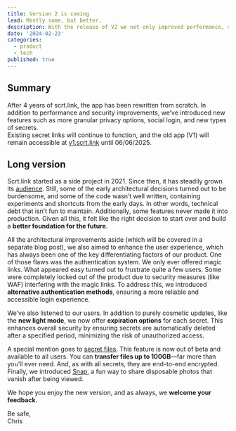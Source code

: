 ```yaml
---
title: Version 2 is coming
lead: Mostly same, but better.
description: With the release of V2 we not only improved performance, security and user experience, we also added new features. And, end-to-end encrypted file transfer is generally available.
date: '2024-02-23'
categories:
  - product
  - tech
published: true
---
```


## Summary

After 4 years of scrt.link, the app has been rewritten from scratch. In addition to performance and security improvements, we’ve introduced new features such as more granular privacy options, social login, and new types of secrets.  
Existing secret links will continue to function, and the old app (V1) will remain accessible at [v1.scrt.link](https://v1.scrt.link) until 06/06/2025.

## Long version

Scrt.link started as a side project in 2021. Since then, it has steadily grown its [audience](https://plausible.io/scrt.link?period=12mo&keybindHint=L). Still, some of the early architectural decisions turned out to be burdensome, and some of the code wasn’t well written, containing experiments and shortcuts from the early days. In other words, technical debt that isn’t fun to maintain. Additionally, some features never made it into production. Given all this, it felt like the right decision to start over and build a **better foundation for the future**.

All the architectural improvements aside (which will be covered in a separate blog post), we also aimed to enhance the user experience, which has always been one of the key differentiating factors of our product.
One of those flaws was the authentication system. We only ever offered magic links. What appeared easy turned out to frustrate quite a few users. Some were completely locked out of the product due to security measures (like WAF) interfering with the magic links. To address this, we introduced **alternative authentication methods**, ensuring a more reliable and accessible login experience.

We’ve also listened to our users. In addition to purely cosmetic updates, like the **new light mode**, we now offer **expiration options** for each secret. This enhances overall security by ensuring secrets are automatically deleted after a specified period, minimizing the risk of unauthorized access.

A special mention goes to [secret files](/file). This feature is now out of beta and available to all users. You can **transfer files up to 100GB**—far more than you’ll ever need. And, as with all secrets, they are end-to-end encrypted. Finally, we introduced [Snap](/snap), a fun way to share disposable photos that vanish after being viewed.

We hope you enjoy the new version, and as always, we **welcome your feedback**.

Be safe,  
Chris
